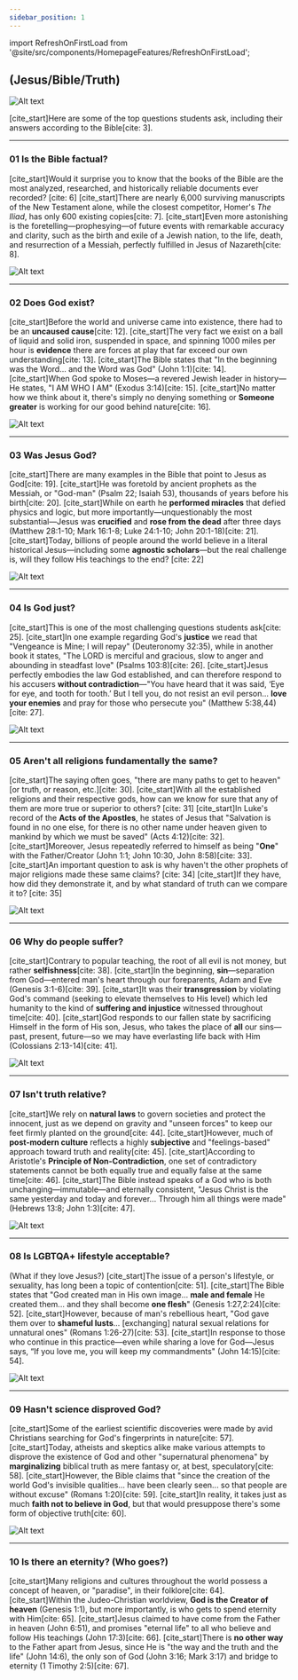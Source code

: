 ```yaml
---
sidebar_position: 1
---
```


import RefreshOnFirstLoad from '@site/src/components/HomepageFeatures/RefreshOnFirstLoad';

<RefreshOnFirstLoad />

## (Jesus/Bible/Truth)

![Alt text](../static/img/01_open-bible.jpg)

[cite_start]Here are some of the top questions students ask, including their answers according to the Bible[cite: 3].

***

### **01 Is the Bible factual?**
[cite_start]Would it surprise you to know that the books of the Bible are the most analyzed, researched, and historically reliable documents ever recorded? [cite: 6] [cite_start]There are nearly 6,000 surviving manuscripts of the New Testament alone, while the closest competitor, Homer's *The Iliad*, has only 600 existing copies[cite: 7]. [cite_start]Even more astonishing is the foretelling—prophesying—of future events with remarkable accuracy and clarity, such as the birth and exile of a Jewish nation, to the life, death, and resurrection of a Messiah, perfectly fulfilled in Jesus of Nazareth[cite: 8].

![Alt text](../static/img/02_galaxy.jpg)

---

### **02 Does God exist?**
[cite_start]Before the world and universe came into existence, there had to be an **uncaused cause**[cite: 12]. [cite_start]The very fact we exist on a ball of liquid and solid iron, suspended in space, and spinning 1000 miles per hour is **evidence** there are forces at play that far exceed our own understanding[cite: 13]. [cite_start]The Bible states that "In the beginning was the Word... and the Word was God" (John 1:1)[cite: 14]. [cite_start]When God spoke to Moses—a revered Jewish leader in history—He states, "I AM WHO I AM" (Exodus 3:14)[cite: 15]. [cite_start]No matter how we think about it, there's simply no denying something or **Someone greater** is working for our good behind nature[cite: 16].

![Alt text](../static/img/03_jesus.jpg)

---

### **03 Was Jesus God?**
[cite_start]There are many examples in the Bible that point to Jesus as God[cite: 19]. [cite_start]He was foretold by ancient prophets as the Messiah, or "God-man" (Psalm 22; Isaiah 53), thousands of years before his birth[cite: 20]. [cite_start]While on earth he **performed miracles** that defied physics and logic, but more importantly—unquestionably the most substantial—Jesus was **crucified** and **rose from the dead** after three days (Matthew 28:1-10; Mark 16:1-8; Luke 24:1-10; John 20:1-18)[cite: 21]. [cite_start]Today, billions of people around the world believe in a literal historical Jesus—including some **agnostic scholars**—but the real challenge is, will they follow His teachings to the end? [cite: 22]

![Alt text](../static/img/04_justice.jpg)

---

### **04 Is God just?**
[cite_start]This is one of the most challenging questions students ask[cite: 25]. [cite_start]In one example regarding God's **justice** we read that "Vengeance is Mine; I will repay" (Deuteronomy 32:35), while in another book it states, "The LORD is merciful and gracious, slow to anger and abounding in steadfast love" (Psalms 103:8)[cite: 26]. [cite_start]Jesus perfectly embodies the law God established, and can therefore respond to his accusers **without contradiction**—"You have heard that it was said, ‘Eye for eye, and tooth for tooth.’ But I tell you, do not resist an evil person... **love your enemies** and pray for those who persecute you" (Matthew 5:38,44)[cite: 27].

![Alt text](../static/img/05_religions.jpg)

---

### **05 Aren't all religions fundamentally the same?**
[cite_start]The saying often goes, "there are many paths to get to heaven" [or truth, or reason, etc.][cite: 30]. [cite_start]With all the established religions and their respective gods, how can we know for sure that any of them are more true or superior to others? [cite: 31] [cite_start]In Luke's record of the **Acts of the Apostles**, he states of Jesus that "Salvation is found in no one else, for there is no other name under heaven given to mankind by which we must be saved" (Acts 4:12)[cite: 32]. [cite_start]Moreover, Jesus repeatedly referred to himself as being "**One**" with the Father/Creator (John 1:1; John 10:30, John 8:58)[cite: 33]. [cite_start]An important question to ask is why haven't the other prophets of major religions made these same claims? [cite: 34] [cite_start]If they have, how did they demonstrate it, and by what standard of truth can we compare it to? [cite: 35]

![Alt text](../static/img/06_suffering.jpg)

---

### **06 Why do people suffer?**
[cite_start]Contrary to popular teaching, the root of all evil is not money, but rather **selfishness**[cite: 38]. [cite_start]In the beginning, **sin**—separation from God—entered man's heart through our foreparents, Adam and Eve (Genesis 3:1-6)[cite: 39]. [cite_start]It was their **transgression** by violating God's command (seeking to elevate themselves to His level) which led humanity to the kind of **suffering and injustice** witnessed throughout time[cite: 40]. [cite_start]God responds to our fallen state by sacrificing Himself in the form of His son, Jesus, who takes the place of **all** our sins—past, present, future—so we may have everlasting life back with Him (Colossians 2:13-14)[cite: 41].

![Alt text](../static/img/07_relative.jpg)

---

### **07 Isn't truth relative?**
[cite_start]We rely on **natural laws** to govern societies and protect the innocent, just as we depend on gravity and "unseen forces" to keep our feet firmly planted on the ground[cite: 44]. [cite_start]However, much of **post-modern culture** reflects a highly **subjective** and "feelings-based" approach toward truth and reality[cite: 45]. [cite_start]According to Aristotle's **Principle of Non-Contradiction**, one set of contradictory statements cannot be both equally true and equally false at the same time[cite: 46]. [cite_start]The Bible instead speaks of a God who is both unchanging—immutable—and eternally consistent, "Jesus Christ is the same yesterday and today and forever... Through him all things were made" (Hebrews 13:8; John 1:3)[cite: 47].

![Alt text](../static/img/08_lgbtqa.jpg)

---

### **08 Is LGBTQA+ lifestyle acceptable?**
(What if they love Jesus?)
[cite_start]The issue of a person's lifestyle, or sexuality, has long been a topic of contention[cite: 51]. [cite_start]The Bible states that "God created man in His own image... **male and female** He created them... and they shall become **one flesh**" (Genesis 1:27,2:24)[cite: 52]. [cite_start]However, because of man's rebellious heart, "God gave them over to **shameful lusts**... [exchanging] natural sexual relations for unnatural ones" (Romans 1:26-27)[cite: 53]. [cite_start]In response to those who continue in this practice—even while sharing a love for God—Jesus says, “If you love me, you will keep my commandments" (John 14:15)[cite: 54].

![Alt text](../static/img/09_science.jpg)

---

### **09 Hasn't science disproved God?**
[cite_start]Some of the earliest scientific discoveries were made by avid Christians searching for God's fingerprints in nature[cite: 57]. [cite_start]Today, atheists and skeptics alike make various attempts to disprove the existence of God and other "supernatural phenomena" by **marginalizing** biblical truth as mere fantasy or, at best, speculatory[cite: 58]. [cite_start]However, the Bible claims that "since the creation of the world God's invisible qualities... have been clearly seen... so that people are without excuse" (Romans 1:20)[cite: 59]. [cite_start]In reality, it takes just as much **faith not to believe in God**, but that would presuppose there's some form of objective truth[cite: 60].

![Alt text](../static/img/10_eternity.jpg)

---

### **10 Is there an eternity? (Who goes?)**
[cite_start]Many religions and cultures throughout the world possess a concept of heaven, or "paradise", in their folklore[cite: 64]. [cite_start]Within the Judeo-Christian worldview, **God is the Creator of heaven** (Genesis 1:1), but more importantly, is who gets to spend eternity with Him[cite: 65]. [cite_start]Jesus claimed to have come from the Father in heaven (John 6:51), and promises "eternal life" to all who believe and follow His teachings (John 17:3)[cite: 66]. [cite_start]There is **no other way** to the Father apart from Jesus, since He is "the way and the truth and the life" (John 14:6), the only son of God (John 3:16; Mark 3:17) and bridge to eternity (1 Timothy 2:5)[cite: 67].
```
